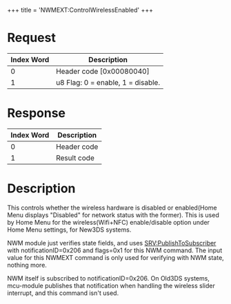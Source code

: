 +++
title = 'NWMEXT:ControlWirelessEnabled'
+++

# Request

| Index Word | Description                       |
|------------|-----------------------------------|
| 0          | Header code \[0x00080040\]        |
| 1          | u8 Flag: 0 = enable, 1 = disable. |

# Response

| Index Word | Description |
|------------|-------------|
| 0          | Header code |
| 1          | Result code |

# Description

This controls whether the wireless hardware is disabled or enabled(Home
Menu displays "Disabled" for network status with the former). This is
used by Home Menu for the wireless(Wifi+NFC) enable/disable option under
Home Menu settings, for New3DS systems.

NWM module just verifies state fields, and uses
[SRV:PublishToSubscriber](SRV:PublishToSubscriber "wikilink") with
notificationID=0x206 and flags=0x1 for this NWM command. The input value
for this NWMEXT command is only used for verifying with NWM state,
nothing more.

NWM itself is subscribed to notificationID=0x206. On Old3DS systems,
mcu-module publishes that notification when handling the wireless slider
interrupt, and this command isn't used.
